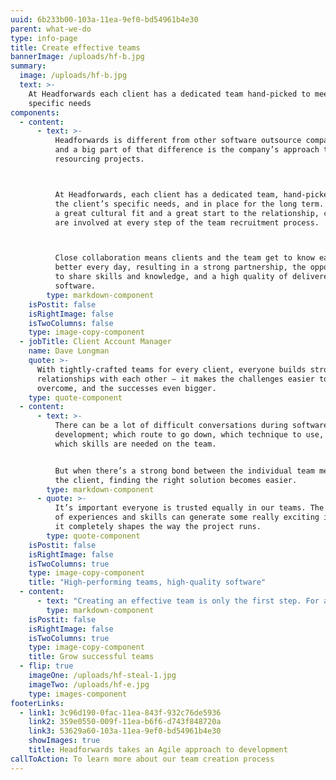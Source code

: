 ```yaml
---
uuid: 6b233b00-103a-11ea-9ef0-bd54961b4e30
parent: what-we-do
type: info-page
title: Create effective teams
bannerImage: /uploads/hf-b.jpg
summary:
  image: /uploads/hf-b.jpg
  text: >-
    At Headforwards each client has a dedicated team hand-picked to meet their
    specific needs
components:
  - content:
      - text: >-
          Headforwards is different from other software outsource companies –
          and a big part of that difference is the company’s approach to
          resourcing projects.



          At Headforwards, each client has a dedicated team, hand-picked to meet
          the client’s specific needs, and in place for the long term. To ensure
          a great cultural fit and a great start to the relationship, clients
          are involved at every step of the team recruitment process.



          Close collaboration means clients and the team get to know each other
          better every day, resulting in a strong partnership, the opportunity
          to share skills and knowledge, and a high quality of delivered
          software.
        type: markdown-component
    isPostit: false
    isRightImage: false
    isTwoColumns: false
    type: image-copy-component
  - jobTitle: Client Account Manager
    name: Dave Longman
    quote: >-
      With tightly-crafted teams for every client, everyone builds strong
      relationships with each other – it makes the challenges easier to
      overcome, and the successes even bigger.
    type: quote-component
  - content:
      - text: >-
          There can be a lot of difficult conversations during software
          development; which route to go down, which technique to use, or even
          which skills are needed on the team.


          But when there’s a strong bond between the individual team members and
          the client, finding the right solution becomes easier.
        type: markdown-component
      - quote: >-
          It’s important everyone is trusted equally in our teams. The right mix
          of experiences and skills can generate some really exciting ideas and
          it completely shapes the way the project runs.
        type: quote-component
    isPostit: false
    isRightImage: false
    isTwoColumns: true
    type: image-copy-component
    title: "High-performing teams, high-quality software"
  - content:
      - text: "Creating an effective team is only the first step. For a team to thrive, individual members must work closely together to reach their goals.\rHeadforwards takes an Agile approach to development, using techniques like pair programming and mob programming to bring team members together, share knowledge and skills, and ultimately deliver high quality software, fast.\n\n\rAt the same time, each team’s scrum master is there to keep up morale, encourage team cohesion and ensure the team is maximising its potential."
        type: markdown-component
    isPostit: false
    isRightImage: false
    isTwoColumns: true
    type: image-copy-component
    title: Grow successful teams
  - flip: true
    imageOne: /uploads/hf-steal-1.jpg
    imageTwo: /uploads/hf-e.jpg
    type: images-component
footerLinks:
  - link1: 3c96d190-0fac-11ea-843f-932c76de5936
    link2: 359e0550-009f-11ea-b6f6-d743f848720a
    link3: 53629a60-103a-11ea-9ef0-bd54961b4e30
    showImages: true
    title: Headforwards takes an Agile approach to development
callToAction: To learn more about our team creation process
---
```

